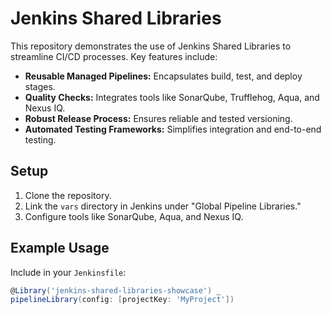 # Jenkins Shared Libraries 

This repository demonstrates the use of Jenkins Shared Libraries to streamline CI/CD processes. Key features include:

- **Reusable Managed Pipelines:** Encapsulates build, test, and deploy stages.
- **Quality Checks:** Integrates tools like SonarQube, Trufflehog, Aqua, and Nexus IQ.
- **Robust Release Process:** Ensures reliable and tested versioning.
- **Automated Testing Frameworks:** Simplifies integration and end-to-end testing.

## Setup
1. Clone the repository.
2. Link the `vars` directory in Jenkins under "Global Pipeline Libraries."
3. Configure tools like SonarQube, Aqua, and Nexus IQ.

## Example Usage
Include in your `Jenkinsfile`:
```groovy
@Library('jenkins-shared-libraries-showcase') _
pipelineLibrary(config: [projectKey: 'MyProject'])

